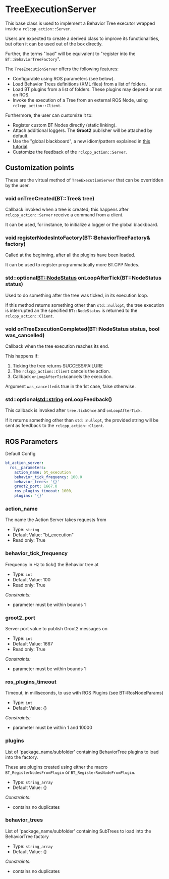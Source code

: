 # TreeExecutionServer

This base class is used to implement a Behavior Tree executor wrapped inside a `rclcpp_action::Server`.

Users are expected to create a derived class to improve its functionalities, but often it can be used
out of the box directly.

Further, the terms "load" will be equivalent to "register into the `BT::BehaviorTreeFactory`".

The `TreeExecutionServer` offers the following features:

- Configurable using ROS parameters (see below).
- Load Behavior Trees definitions (XML files) from a list of folders.
- Load BT plugins from a list of folders. These plugins may depend or not on ROS.
- Invoke the execution of a Tree from an external ROS Node, using `rclcpp_action::Client`.

Furthermore, the user can customize it to:

- Register custom BT Nodes directly (static linking).
- Attach additional loggers. The **Groot2** publisher will be attached by default.
- Use the "global blackboard", a new idiom/pattern explained in [this tutorial](https://github.com/BehaviorTree/BehaviorTree.CPP/blob/master/examples/t19_global_blackboard.cpp).
- Customize the feedback of the `rclcpp_action::Server`.

## Customization points

These are the virtual method of `TreeExecutionServer` that can be overridden by the user.

### void onTreeCreated(BT::Tree& tree)

Callback invoked when a tree is created; this happens after `rclcpp_action::Server` receive a command from a client.

It can be used, for instance, to initialize a logger or the global blackboard.

###  void registerNodesIntoFactory(BT::BehaviorTreeFactory& factory)

Called at the beginning, after all the plugins have been loaded.

It can be used to register programmatically more BT.CPP Nodes.

### std::optional<BT::NodeStatus> onLoopAfterTick(BT::NodeStatus status)

Used to do something after the tree was ticked, in its execution loop.

If this method returns something other than `std::nullopt`, the tree
execution is interrupted an the specified `BT::NodeStatus` is returned to the `rclcpp_action::Client`.

### void onTreeExecutionCompleted(BT::NodeStatus status, bool was_cancelled)

Callback when the tree execution reaches its end.

This happens if:

1. Ticking the tree returns SUCCESS/FAILURE
2. The `rclcpp_action::Client` cancels the action.
3. Callback `onLoopAfterTick`cancels the execution.

Argument `was_cancelled`is true in the 1st case, false otherwise.

### std::optional<std::string> onLoopFeedback()

This callback is invoked after `tree.tickOnce` and `onLoopAfterTick`.

If it returns something other than `std::nullopt`, the provided string will be
sent as feedback to the `rclcpp_action::Client`.



## ROS Parameters

Default Config

```yaml
bt_action_server:
  ros__parameters:
    action_name: bt_execution
    behavior_tick_frequency: 100.0
    behavior_trees: '{}'
    groot2_port: 1667.0
    ros_plugins_timeout: 1000,
    plugins: '{}'
```

### action_name

The name the Action Server takes requests from

* Type: `string`
* Default Value: "bt_execution"
* Read only: True

### behavior_tick_frequency

Frequency in Hz to tick() the Behavior tree at

* Type: `int`
* Default Value: 100
* Read only: True

*Constraints:*
 - parameter must be within bounds 1

### groot2_port

Server port value to publish Groot2 messages on

* Type: `int`
* Default Value: 1667
* Read only: True

*Constraints:*
 - parameter must be within bounds 1

### ros_plugins_timeout

Timeout, in milliseconds, to use with ROS Plugins (see BT::RosNodeParams)

* Type: `int`
* Default Value: {}

*Constraints:*
 - parameter must be within 1 and 10000

### plugins

List of 'package_name/subfolder' containing BehaviorTree plugins to load into the factory.

These are plugins created using either the macro `BT_RegisterNodesFromPlugin` or `BT_RegisterRosNodeFromPlugin`.

* Type: `string_array`
* Default Value: {}

*Constraints:*
 - contains no duplicates

### behavior_trees

List of 'package_name/subfolder' containing SubTrees to load into the BehaviorTree factory

* Type: `string_array`
* Default Value: {}

*Constraints:*
 - contains no duplicates
